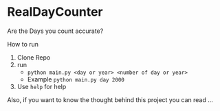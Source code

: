 # RealDayCounter

Are the Days you count accurate?

How to run

1. Clone Repo
2. run 
    - ```python main.py <day or year> <number of day or year>```
    - Example ```python main.py day 2000```
3. Use ```help``` for help

Also, if you want to know the thought behind this project you can read ...
